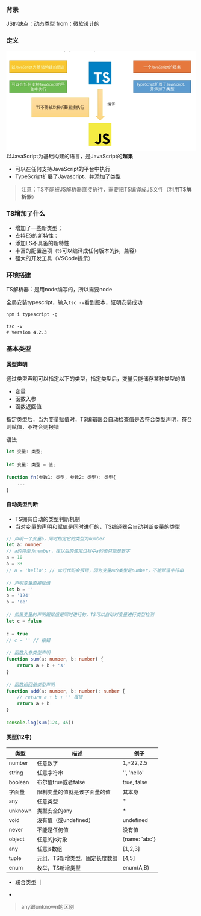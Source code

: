 ### 背景
JS的缺点：动态类型
from：微软设计的

### 定义
![img](./imgs/ts.jpg)
以JavaScript为基础构建的语言，是JavaScript的**超集**
- 可以在任何支持JavaScript的平台中执行
- TypeScript扩展了Javascript、并添加了类型
  
> 注意：TS不能被JS解析器直接执行，需要把TS编译成JS文件（利用**TS解析器**）

### TS增加了什么
- 增加了一些新类型；
- 支持ES的新特性；
- 添加ES不具备的新特性
- 丰富的配置选项（ts可以编译成任何版本的js，兼容）
- 强大的开发工具（VSCode提示）

### 环境搭建
TS解析器：是用node编写的，所以需要node

全局安装typescript，输入`tsc -v`看到版本，证明安装成功
```shell
npm i typescript -g

tsc -v
# Version 4.2.3
```

### 基本类型
#### 类型声明
通过类型声明可以指定以下的类型，指定类型后，变量只能储存某种类型的值
- 变量
- 函数入参
- 函数返回值

指定类型后，当为变量赋值时，TS编辑器会自动检查值是否符合类型声明，符合则赋值，不符合则报错

语法
```js
let 变量: 类型;

let 变量: 类型 = 值;

function fn(参数1: 类型, 参数2: 类型): 类型{
    ...
}
```

#### 自动类型判断
- TS拥有自动的类型判断机制
- 当对变量的声明和赋值是同时进行的，TS编译器会自动判断变量的类型

```ts
// 声明一个变量a，同时指定它的类型为number
let a: number
// a的类型为number，在以后的使用过程中a的值只能是数字
a = 10
a = 33
// a = 'hello'; // 此行代码会报错，因为变量a的类型是number，不能赋值字符串

// 声明变量直接赋值
let b = ''
b = '124'
b = 'ee'

// 如果变量的声明跟赋值是同时进行的，TS可以自动对变量进行类型检测
let c = false

c = true
// c = '' // 报错

// 函数入参类型声明
function sum(a: number, b: number) {
    return a + b + 's'
}

// 函数返回值类型声明
function add(a: number, b: number): number {
    // return a + b + '' 报错
    return a + b
}

console.log(sum(124, 45))
```
#### 类型(12中)
| 类型    | 描述                           | 例子          |
| ------- | ------------------------------ | ------------- |
| number  | 任意数字                       | 1,-22,2.5     |
| string  | 任意字符串                     | '', 'hello'   |
| boolean | 布尔值true或者false            | true, false   |
| 字面量  | 限制变量的值就是该字面量的值   | 其本身        |
| any     | 任意类型                       | *             |
| unknown | 类型安全的any                  | *             |
| void    | 没有值（或undefined）          | undefined     |
| never   | 不能是任何值                   | 没有值        |
| object  | 任意的js对象                   | {name: 'abc'} |
| any     | 任意js数组                     | [1,2,3]       |
| tuple   | 元组，TS新增类型，固定长度数组 | [4,5]         |
| enum    | 枚举，TS新增类型               | enum(A,B)     |

- 联合类型
  ｜

- 

> any跟unknown的区别
> 
